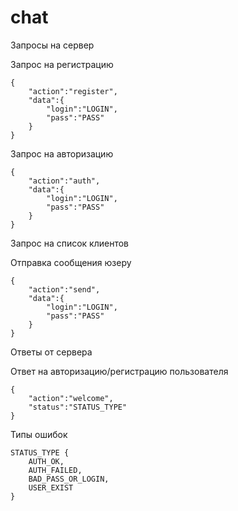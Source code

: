 # chat

Запросы на сервер

Запрос на регистрацию
```
{
    "action":"register",
    "data":{
        "login":"LOGIN",
        "pass":"PASS"
    }
}
```
Запрос на авторизацию
```
{
    "action":"auth",
    "data":{
        "login":"LOGIN",
        "pass":"PASS"
    }
}
```
Запрос на список клиентов

Отправка сообщения юзеру
```
{
    "action":"send",
    "data":{
        "login":"LOGIN",
        "pass":"PASS"
    }
}
```
Ответы от сервера

Ответ на авторизацию/регистрацию пользователя
```
{
    "action":"welcome",
    "status":"STATUS_TYPE"
}
```
Типы ошибок
```
STATUS_TYPE {
    AUTH_OK,
    AUTH_FAILED,
    BAD_PASS_OR_LOGIN,
    USER_EXIST
}
```

